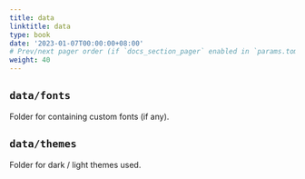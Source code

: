 ```yaml
---
title: data
linktitle: data
type: book
date: '2023-01-07T00:00:00+08:00'
# Prev/next pager order (if `docs_section_pager` enabled in `params.toml`)
weight: 40
---
```


## `data/fonts`

Folder for containing custom fonts (if any).

## `data/themes`

Folder for dark / light themes used.
